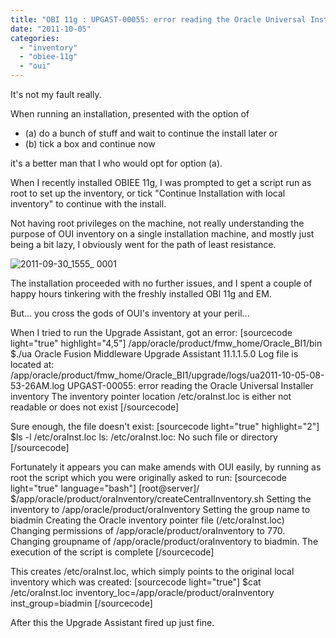 ```yaml
---
title: "OBI 11g : UPGAST-00055: error reading the Oracle Universal Installer inventory"
date: "2011-10-05"
categories: 
  - "inventory"
  - "obiee-11g"
  - "oui"
---
```


It's not my fault really.

When running an installation, presented with the option of

- (a) do a bunch of stuff and wait to continue the install later or
- (b) tick a box and continue now

it's a better man that I who would opt for option (a).

When I recently installed OBIEE 11g, I was prompted to get a script run as root to set up the inventory, or tick "Continue Installation with local inventory" to continue with the install.

Not having root privileges on the machine, not really understanding the purpose of OUI inventory on a single installation machine, and mostly just being a bit lazy, I obviously went for the path of least resistance.

![](/images/rnm1978/2011-09-30_1555_-0001.png "2011-09-30_1555_ 0001")

The installation proceeded with no further issues, and I spent a couple of happy hours tinkering with the freshly installed OBI 11g and EM.

But... you cross the gods of OUI's inventory at your peril...

When I tried to run the Upgrade Assistant, got an error: \[sourcecode light="true" highlight="4,5"\] /app/oracle/product/fmw\_home/Oracle\_BI1/bin $./ua Oracle Fusion Middleware Upgrade Assistant 11.1.1.5.0 Log file is located at: /app/oracle/product/fmw\_home/Oracle\_BI1/upgrade/logs/ua2011-10-05-08-53-26AM.log UPGAST-00055: error reading the Oracle Universal Installer inventory The inventory pointer location /etc/oraInst.loc is either not readable or does not exist \[/sourcecode\]

Sure enough, the file doesn't exist: \[sourcecode light="true" highlight="2"\] $ls -l /etc/oraInst.loc ls: /etc/oraInst.loc: No such file or directory \[/sourcecode\]

Fortunately it appears you can make amends with OUI easily, by running as root the script which you were originally asked to run: \[sourcecode light="true" language="bash"\] \[root@server\]/ $/app/oracle/product/oraInventory/createCentralInventory.sh Setting the inventory to /app/oracle/product/oraInventory Setting the group name to biadmin Creating the Oracle inventory pointer file (/etc/oraInst.loc) Changing permissions of /app/oracle/product/oraInventory to 770. Changing groupname of /app/oracle/product/oraInventory to biadmin. The execution of the script is complete \[/sourcecode\]

This creates /etc/oraInst.loc, which simply points to the original local inventory which was created: \[sourcecode light="true"\] $cat /etc/oraInst.loc inventory\_loc=/app/oracle/product/oraInventory inst\_group=biadmin \[/sourcecode\]

After this the Upgrade Assistant fired up just fine.
